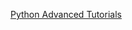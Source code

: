 [Python Advanced Tutorials](https://www.youtube.com/playlist?list=PL1A2CSdiySGIPxpSlgzsZiWDavYTAx61d)
